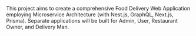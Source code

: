 This project aims to create a comprehensive Food Delivery Web Application employing Microservice Architecture (with Nest.js, GraphQL, Next.js, Prisma). Separate applications will be built for Admin, User, Restaurant Owner, and Delivery Man.
